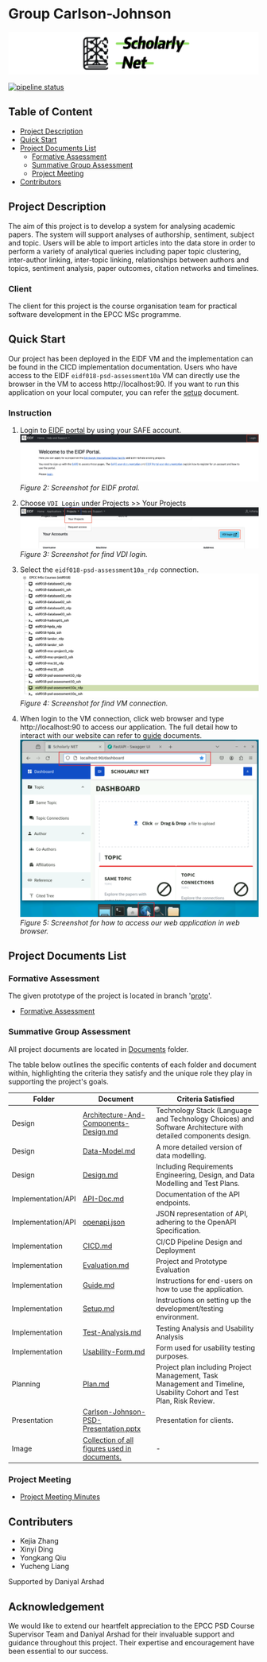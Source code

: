 # Group Carlson-Johnson

![logo](./Documents/Image/logo.jpg)

[![pipeline status](https://git.ecdf.ed.ac.uk/psd2324/Carlson-Johnson/badges/main/pipeline.svg)](https://git.ecdf.ed.ac.uk/psd2324/Carlson-Johnson/-/commits/main)

## Table of Content

- [Project Description](#project-description)
- [Quick Start](#quick-start)
- [Project Documents List](#project-documents-list)
  - [Formative Assessment](#formative-assessment)
  - [Summative Group Assessment](#summative-group-assessment)
  - [Project Meeting](#project-meeting)
- [Contributors](#contributers)

## Project Description

The aim of this project is to develop a system for analysing academic papers. The system will support analyses of authorship, sentiment, subject and topic. Users will be able to import articles into the data store in order to perform a variety of analytical queries including paper topic clustering, inter-author linking, inter-topic linking, relationships between authors and topics, sentiment analysis, paper outcomes, citation networks and timelines.

### Client
The client for this project is the course organisation team for practical software development in the EPCC MSc programme.

## Quick Start
Our project has been deployed in the EIDF VM and the implementation can be found in the CICD implementation documentation. Users who have access to the EIDF `eidf018-psd-assessment10a` VM can directly use the browser in the VM to access http://localhost:90. If you want to run this application on your local computer, you can refer the [setup](/Documents/Implementation/Setup.md) document.

### Instruction
1. Login to [EIDF portal](https://portal.eidf.ac.uk) by using your SAFE account.
![Step1](./Documents/Image/quick1.png)
*Figure 2: Screenshot for EIDF protal.*

2. Choose `VDI Login` under Projects >> Your Projects
![Step2](./Documents/Image/quick2.png)
*Figure 3: Screenshot for find VDI login.*

3. Select the `eidf018-psd-assessment10a_rdp` connection.
![Step3](./Documents/Image/quick3.png)
*Figure 4: Screenshot for find VM connection.*

4. When login to the VM connection, click web browser and type http://localhost:90 to access our application. The full detail how to interact with our website can refer to [guide](Documents/Implementation/Guide.md) documents.
![Step4](./Documents/Image/quick4.png)
*Figure 5: Screenshot for how to access our web application in web browser.*

## Project Documents List

### Formative Assessment

The given prototype of the project is located in branch '[proto](https://git.ecdf.ed.ac.uk/psd2324/Carlson-Johnson/-/tree/proto)'.

- [Formative Assessment](https://git.ecdf.ed.ac.uk/psd2324/Carlson-Johnson/-/blob/proto/README.md)

### Summative Group Assessment

All project documents are located in [Documents](./Documents) folder.

The table below outlines the specific contents of each folder and document within, highlighting the criteria they satisfy and the unique role they play in supporting the project's goals.

| Folder              | Document                                                                                                | Criteria Satisfied             |
|---------------------|---------------------------------------------------------------------------------------------------------|--------------------------------|
| Design              | [Architecture-And-Components-Design.md](./Documents/Design/Architecture-And-Components-Design.md)       |Technology Stack (Language and Technology Choices) and Software Architecture with detailed components design.|
| Design              | [Data-Model.md](./Documents/Design/Data-Model.md)                                                       | A more detailed version of data modelling. |
| Design              | [Design.md](./Documents/Design/Design.md)                                                               | Including Requirements Engineering, Design, and Data Modelling and Test Plans. |
| Implementation/API  | [API-Doc.md](./Documents/Implementation/API/API-Doc.md)                                                 | Documentation of the API endpoints. |
| Implementation/API  | [openapi.json](./Documents/Implementation/API/openapi.json)                                             |  JSON representation of API, adhering to the OpenAPI Specification. |
| Implementation      | [CICD.md](./Documents/Implementation/CICD.md)                                                           | CI/CD Pipeline Design and Deployment |
| Implementation      | [Evaluation.md](./Documents/Implementation/Evaluation.md)                                               | Project and Prototype Evaluation |
| Implementation      | [Guide.md](./Documents/Implementation/Guide.md)                                                         | Instructions for end-users on how to use the application. |
| Implementation      | [Setup.md](./Documents/Implementation/Setup.md)                                                         | Instructions on setting up the development/testing environment. |
| Implementation      | [Test-Analysis.md](./Documents/Implementation/Test-Analysis.md)                                         | Testing Analysis and Usability Analysis |
| Implementation      | [Usability-Form.md](./Documents/Implementation/Usability-Form.md)                                       | Form used for usability testing purposes. |
| Planning            | [Plan.md](./Documents/Planning/Plan.md)                                                                 | Project plan including Project Management, Task Management and Timeline, Usability Cohort and Test Plan, Risk Review. |
| Presentation        | [Carlson-Johnson-PSD-Presentation.pptx](./Documents/Presentation/Carlson-Johnson-PSD-Presentation.pptx) | Presentation for clients. |
|Image| [Collection of all figures used in documents.](./Documents/Image)                                       |-|

### Project Meeting

- [Project Meeting Minutes](https://git.ecdf.ed.ac.uk/psd2324/Carlson-Johnson/-/wikis/home/Meeting-Minutes)


## Contributers

- Kejia Zhang
- Xinyi Ding
- Yongkang Qiu
- Yucheng Liang

Supported by Daniyal Arshad

## Acknowledgement
We would like to extend our heartfelt appreciation to the EPCC PSD Course Supervisor Team and Daniyal Arshad for their invaluable support and guidance throughout this project. Their expertise and encouragement have been essential to our success.
